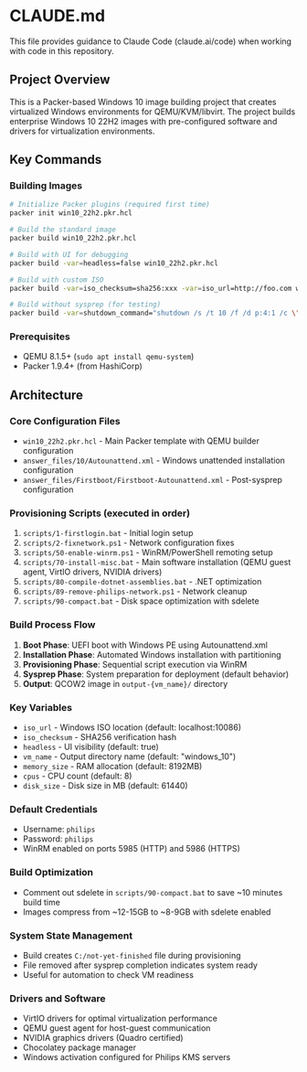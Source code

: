 # CLAUDE.md

This file provides guidance to Claude Code (claude.ai/code) when working with code in this repository.

## Project Overview

This is a Packer-based Windows 10 image building project that creates virtualized Windows environments for QEMU/KVM/libvirt. The project builds enterprise Windows 10 22H2 images with pre-configured software and drivers for virtualization environments.

## Key Commands

### Building Images
```bash
# Initialize Packer plugins (required first time)
packer init win10_22h2.pkr.hcl

# Build the standard image
packer build win10_22h2.pkr.hcl

# Build with UI for debugging
packer build -var=headless=false win10_22h2.pkr.hcl

# Build with custom ISO
packer build -var=iso_checksum=sha256:xxx -var=iso_url=http://foo.com win10_22h2.pkr.hcl

# Build without sysprep (for testing)
packer build -var=shutdown_command="shutdown /s /t 10 /f /d p:4:1 /c \"Packer Shutdown\""
```

### Prerequisites
- QEMU 8.1.5+ (`sudo apt install qemu-system`)
- Packer 1.9.4+ (from HashiCorp)

## Architecture

### Core Configuration Files
- `win10_22h2.pkr.hcl` - Main Packer template with QEMU builder configuration
- `answer_files/10/Autounattend.xml` - Windows unattended installation configuration
- `answer_files/Firstboot/Firstboot-Autounattend.xml` - Post-sysprep configuration

### Provisioning Scripts (executed in order)
1. `scripts/1-firstlogin.bat` - Initial login setup
2. `scripts/2-fixnetwork.ps1` - Network configuration fixes
3. `scripts/50-enable-winrm.ps1` - WinRM/PowerShell remoting setup
4. `scripts/70-install-misc.bat` - Main software installation (QEMU guest agent, VirtIO drivers, NVIDIA drivers)
5. `scripts/80-compile-dotnet-assemblies.bat` - .NET optimization
6. `scripts/89-remove-philips-network.ps1` - Network cleanup
7. `scripts/90-compact.bat` - Disk space optimization with sdelete

### Build Process Flow
1. **Boot Phase**: UEFI boot with Windows PE using Autounattend.xml
2. **Installation Phase**: Automated Windows installation with partitioning
3. **Provisioning Phase**: Sequential script execution via WinRM
4. **Sysprep Phase**: System preparation for deployment (default behavior)
5. **Output**: QCOW2 image in `output-{vm_name}/` directory

### Key Variables
- `iso_url` - Windows ISO location (default: localhost:10086)
- `iso_checksum` - SHA256 verification hash
- `headless` - UI visibility (default: true)
- `vm_name` - Output directory name (default: "windows_10")
- `memory_size` - RAM allocation (default: 8192MB)
- `cpus` - CPU count (default: 8)
- `disk_size` - Disk size in MB (default: 61440)

### Default Credentials
- Username: `philips`
- Password: `philips`
- WinRM enabled on ports 5985 (HTTP) and 5986 (HTTPS)

### Build Optimization
- Comment out sdelete in `scripts/90-compact.bat` to save ~10 minutes build time
- Images compress from ~12-15GB to ~8-9GB with sdelete enabled

### System State Management
- Build creates `C:/not-yet-finished` file during provisioning
- File removed after sysprep completion indicates system ready
- Useful for automation to check VM readiness

### Drivers and Software
- VirtIO drivers for optimal virtualization performance
- QEMU guest agent for host-guest communication
- NVIDIA graphics drivers (Quadro certified)
- Chocolatey package manager
- Windows activation configured for Philips KMS servers